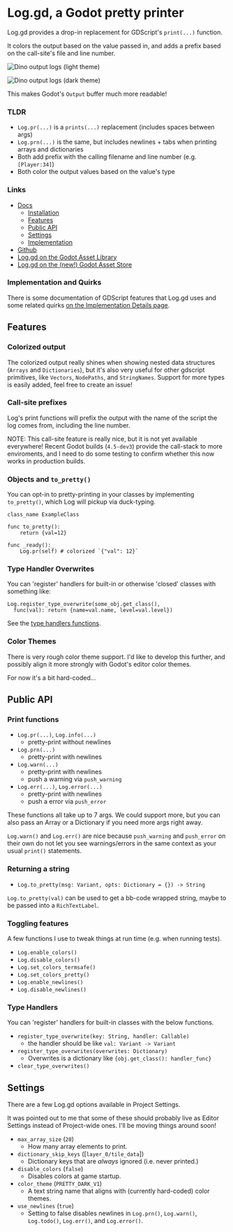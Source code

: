 # Log.gd, a Godot pretty printer

Log.gd provides a drop-in replacement for GDScript's `print(...)` function.

It colors the output based on the value passed in, and adds a prefix based on
the call-site's file and line number.

![Dino output logs (light theme)](/assets/dino_example_output_light.png)

![Dino output logs (dark theme)](/assets/dino_example_output_dark.png)

This makes Godot's `Output` buffer much more readable!

### TLDR

- `Log.pr(...)` is a `prints(...)` replacement (includes spaces between args)
- `Log.prn(...)` is the same, but includes newlines + tabs when printing arrays
  and dictionaries
- Both add prefix with the calling filename and line number (e.g. `[Player:34]`)
- Both color the output values based on the value's type

### Links

- [Docs](https://russmatney.github.io/log.gd/#/)
  - [Installation](https://russmatney.github.io/log.gd/#/?id=install)
  - [Features](https://russmatney.github.io/log.gd/#/?id=features)
  - [Public API](https://russmatney.github.io/log.gd/#/?id=public-api)
  - [Settings](https://russmatney.github.io/log.gd/#/?id=settings)
  - [Implementation](https://russmatney.github.io/log.gd/#/implementation)
- [Github](https://github.com/russmatney/log.gd)
- [Log.gd on the Godot Asset Library](https://godotengine.org/asset-library/asset/2696)
- [Log.gd on the (new!) Godot Asset Store](https://godotengine.org/asset-library/asset/2696)

### Implementation and Quirks

There is some documentation of GDScript features that Log.gd uses and some
related quirks [on the Implementation Details page](https://russmatney.github.io/log.gd/#/implementation).

## Features

### Colorized output

The colorized output really shines when showing nested data structures (`Arrays`
and `Dictionaries`), but it's also very useful for other gdscript primitives,
like `Vectors`, `NodePaths`, and `StringNames`. Support for more types is easily
added, feel free to create an issue!

### Call-site prefixes

Log's print functions will prefix the output with the name of the script the log
comes from, including the line number.

NOTE: This call-site feature is really nice, but it is not yet available
everywhere! Recent Godot builds (`4.5-dev3`) provide the call-stack to more
enviroments, and I need to do some testing to confirm whether this now works in
production builds.

### Objects and `to_pretty()`

You can opt-in to pretty-printing in your classes by implementing
`to_pretty()`, which Log will pickup via duck-typing.

```gdscript
class_name ExampleClass

func to_pretty():
    return {val=12}

func _ready():_
    Log.pr(self) # colorized `{"val": 12}`
```

### Type Handler Overwrites

You can 'register' handlers for built-in or otherwise 'closed' classes with
something like:

``` gdscript
Log.register_type_overwrite(some_obj.get_class(),
  func(val): return {name=val.name, level=val.level})
```

See the [type handlers functions](/?id=type-handlers).

### Color Themes

There is very rough color theme support. I'd like to develop this further, and
possibly align it more strongly with Godot's editor color themes.

For now it's a bit hard-coded...

## Public API

### Print functions

- `Log.pr(...)`, `Log.info(...)`
  - pretty-print without newlines
- `Log.prn(...)`
  - pretty-print with newlines
- `Log.warn(...)`
  - pretty-print with newlines
  - push a warning via `push_warning`
- `Log.err(...)`, `Log.error(...)`
  - pretty-print with newlines
  - push a error via `push_error`

These functions all take up to 7 args.
We could support more, but you can also pass an Array or a Dictionary if you
need more args right away.

`Log.warn()` and `Log.err()` are nice because `push_warning` and `push_error` on
their own do not let you see warnings/errors in the same context as your usual
`print()` statements.

### Returning a string

- `Log.to_pretty(msg: Variant, opts: Dictionary = {}) -> String`

`Log.to_pretty(val)` can be used to get a bb-code wrapped string, maybe to be
passed into a `RichTextLabel`.

### Toggling features

A few functions I use to tweak things at run time (e.g. when running tests).

- `Log.enable_colors()`
- `Log.disable_colors()`
- `Log.set_colors_termsafe()`
- `Log.set_colors_pretty()`
- `Log.enable_newlines()`
- `Log.disable_newlines()`

### Type Handlers

You can 'register' handlers for built-in classes with the below functions.

- `register_type_overwrite(key: String, handler: Callable)`
  - the handler should be like `val: Variant -> Variant`
- `register_type_overwrites(overwrites: Dictionary)`
  - Overwrites is a dictionary like `{obj.get_class(): handler_func}`
- `clear_type_overwrites()`

## Settings

There are a few Log.gd options available in Project Settings.

It was pointed out to me that some of these should probably live as Editor
Settings instead of Project-wide ones. I'll be moving things around soon!

- `max_array_size` (`20`)
  - How many array elements to print.
- `dictionary_skip_keys` ([`layer_0/tile_data`])
  - Dictionary keys that are _always_ ignored (i.e. never printed.)
- `disable_colors` (`false`)
  - Disables colors at game startup.
- `color_theme` (`PRETTY_DARK_V1`)
  - A text string name that aligns with (currently hard-coded) color themes.
- `use_newlines` (`true`)
  - Setting to false disables newlines in `Log.prn()`, `Log.warn()`,
  `Log.todo()`, `Log.err()`, and `Log.error()`.

